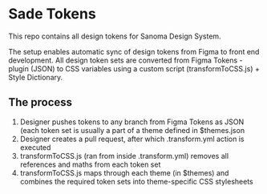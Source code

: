 # Sade Tokens

This repo contains all design tokens for Sanoma Design System. 

The setup enables automatic sync of design tokens from Figma to front end development. All design token sets are converted from Figma Tokens -plugin (JSON) to CSS variables using a custom script (transformToCSS.js) + Style Dictionary.

## The process

1. Designer pushes tokens to any branch from Figma Tokens as JSON (each token set is usually a part of a theme defined in $themes.json
2. Designer creates a pull request, after which .transform.yml action is executed
3. transformToCSS.js (ran from inside .transform.yml) removes all references and maths from each token set
4. transformToCSS.js maps through each theme (in $themes) and combines the required token sets into theme-specific CSS stylesheets
